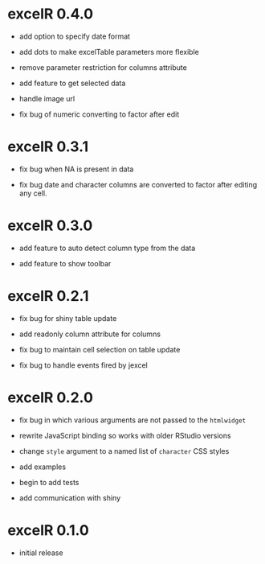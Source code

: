 # excelR 0.4.0

* add option to specify date format

* add dots to make excelTable parameters more flexible

* remove parameter restriction for columns attribute

* add feature to get selected data

* handle image url 

* fix bug of numeric converting to factor after edit

# excelR 0.3.1

* fix bug when NA is present in data

* fix bug date and character columns are converted to factor after editing any cell.

# excelR 0.3.0

* add feature to auto detect column type from the data

* add feature to show toolbar

# excelR 0.2.1

* fix bug for shiny table update

* add readonly column attribute for columns

* fix bug to maintain cell selection on table update

* fix bug to handle events fired by jexcel

# excelR 0.2.0

* fix bug in which various arguments are not passed to the `htmlwidget`

* rewrite JavaScript binding so works with older RStudio versions

* change `style` argument to a named list of `character` CSS styles

* add examples

* begin to add tests

* add communication with shiny


# excelR 0.1.0

* initial release
